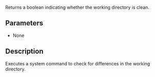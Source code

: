 Returns a boolean indicating whether the working directory is clean.

## Parameters

- None
## Description
 Executes a system command to check for differences in the working directory.